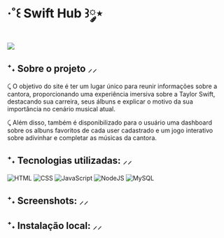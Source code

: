 # ‧˚꒰ Swift Hub ꒱༘⋆

<img src="https://i.imghippo.com/files/PGmj7274SYA.png">

## ⁺˖ Sobre o projeto ⸝⸝

⤹ O objetivo do site é ter um lugar único para reunir informações sobre a cantora, proporcionando uma experiência imersiva sobre a Taylor Swift, destacando sua carreira, seus álbuns e explicar o motivo da sua importância no cenário musical atual. 

⤹ Além disso, também é disponibilizado para o usuário uma dashboard sobre os albuns favoritos de cada user cadastrado e um jogo interativo sobre adivinhar e completar as músicas da cantora. 

## ⁺˖ Tecnologias utilizadas: ⸝⸝

<div align="left">

![HTML](https://img.shields.io/badge/html-pink?style=for-the-badge&logo=html5&logoColor=black)
![CSS](https://img.shields.io/badge/css-pink?style=for-the-badge&logo=css3&logoColor=black)
![JavaScript](https://img.shields.io/badge/javascript-pink?style=for-the-badge&logo=javascript&logoColor=black)
![NodeJS](https://img.shields.io/badge/node.js-pink?style=for-the-badge&logo=node.js&logoColor=black)
![MySQL](https://img.shields.io/badge/MySQL-pink?style=for-the-badge&logo=mysql&logoColor=black)

</div>

## ⁺˖ Screenshots: ⸝⸝

## ⁺˖ Instalação local: ⸝⸝